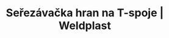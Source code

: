 ---
Filename: "serezavacka-hran-na-t-spoje"
Link: "file:/Users/vinayakpatel/Downloads/www.weldplast.cz/serezavacka-hran-na-t-spoje"
product_name: "Seřezávačka hran na T-spoje"
product_id: "Obj. číslo:151.188"
title: "Seřezávačka hran na T-spoje | Weldplast"
product_desc: ""
product_specs: ""
product_downloads: ""
href: ""
p_desc_2: ""
accessories: ""
similar_products: ""
---